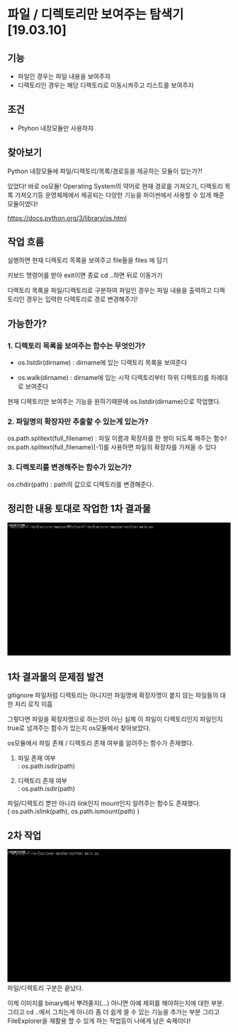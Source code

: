 # 파일 / 디렉토리만 보여주는 탐색기 [19.03.10]

## 기능
- 파일인 경우는 파일 내용을 보여주자
- 디렉토리인 경우는 해당 디렉토리로 이동시켜주고
  리스트를 보여주자

## 조건
- Ptyhon 내장모듈만 사용하자

## 찾아보기
Python 내장모듈에 파일/디렉토리/목록/경로등을 제공하는 모듈이 있는가?!

있었다!
바로 os모듈!
Operating System의 약어로 현재 경로를 가져오기, 디렉토리 목록 가져오기등 
운영체제에서 제공되는 다양한 기능을 파이썬에서 사용할 수 있게 해준 모듈이였다!

<https://docs.python.org/3/library/os.html><br />

## 작업 흐름

실행하면 현재 디렉토리 목록을 보여주고
file들을 files 에 담기

키보드 명령어를 받아 exit이면 종료
cd ..하면 뒤로 이동가기

디렉토리 목록을 파일/디렉토리로 구분하여
파일인 경우는 파일 내용을 출력하고
디렉토리인 경우는 입력한 디렉토리로 경로 변경해주기!

## 가능한가?
### 1. 디렉토리 목록을 보여주는 함수는 무엇인가?
- os.listdir(dirname)
: dirname에 있는 디렉토리 목록을 보여준다

- os.walk(dirname)
: dirname에 있는 시작 디렉토리부터 하위 디렉토리를 차례대로 보여준다

현재 디렉토리만 보여주는 기능을 원하기때문에 os.listdir(dirname)으로 작업했다.

### 2. 파일명의 확장자만 추출할 수 있는게 있는가?
os.path.splitext(full_filename)
: 파일 이름과 확장자를 한 쌍이 되도록 해주는 함수!<br />
  os.path.splitext(full_filename)[-1]를 사용하면 파일의 확장자를 가져올 수 있다

### 3. 디렉토리를 변경해주는 함수가 있는가?
os.chdir(path)
: path의 값으로 디렉토리를 변경해준다.


## 정리한 내용 토대로 작업한 1차 결과물
<img width="600" height="300" src="intro-img.gif"></img>

## 1차 결과물의 문제점 발견
gitignore 파일처럼 디렉토리는 아니지만 파일명에 확장자명이 붙지 않는 파일들의 대한 처리 로직 미흡

그렇다면 파일을 확장자명으로 하는것이 아닌 실제 이 파일이 디렉토리인지 파일인지 true로 넘겨주는 함수가 있는지 os모듈에서 찾아보았다.<br />

os모듈에서 파일 존재 / 디렉토리 존재 여부를 알려주는 함수가 존재했다.

1. 파일 존재 여부<br />
: os.path.isdir(path)

2. 디렉토리 존재 여부<br />
: os.path.isdir(path)

파일/디렉토리 뿐만 아니라 link인지 mount인지 알려주는 함수도 존재했다.<br />
( os.path.islink(path), os.path.ismount(path) )

## 2차 작업
<img width="600" height="300" src="intro-img2.gif"></img><br />
파일/디렉토리 구분은 끝났다.

이제 이미지를 binary해서 뿌려줄지(...) 아니면 아예 제외를 해야하는지에 대한 부분.<br />
그리고 cd ..에서 그치는게 아니라 좀 더 쉽게 쓸 수 있는 기능을 추가는 부분
그리고 FileExplorer을 재활용 할 수 있게 하는 작업등이 나에게 남은 숙제이다!








